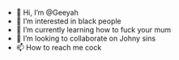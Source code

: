 - 👋 Hi, I’m @Geeyah
- 👀 I’m interested in black people
- 🌱 I’m currently learning how to fuck your mum
- 💞️ I’m looking to collaborate on Johny sins
- 📫 How to reach me cock

<!---
Geeyah/Geeyah is a ✨ special ✨ repository because its `README.md` (this file) appears on your GitHub profile.
You can click the Preview link to take a look at your changes.
--->
